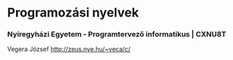 # Programozási nyelvek
### Nyíregyházi Egyetem - Programtervező informatikus | CXNU8T


Vegera József http://zeus.nye.hu/~veca/c/
